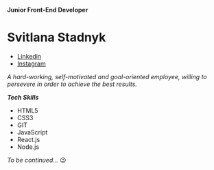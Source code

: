**Junior Front-End Developer**
# Svitlana Stadnyk

* [Linkedin](https://www.linkedin.com/in/svitlana-stadnyk/)
* [Instagram](https://www.instagram.com/lanastadnyk)

*A hard-working, self-motivated and goal-oriented employee, willing to persevere in order to achieve the best results.*

***Tech Skills***
* HTML5
* CSS3
* GIT
* JavaScript
* React.js
* Node.js

*To be continued...* :wink: